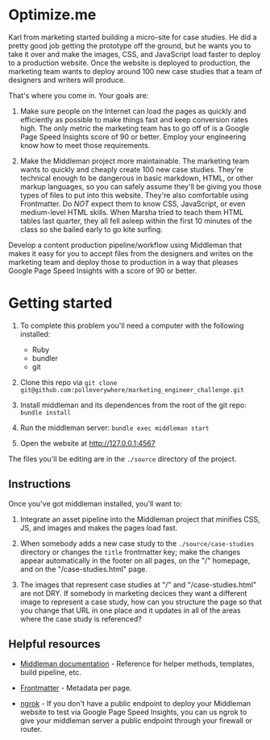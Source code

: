 # Optimize.me

Karl from marketing started building a micro-site for case studies. He did a pretty good job getting the prototype off the ground, but he wants you to take it over and make the images, CSS, and JavaScript load faster to deploy to a production website. Once the website is deployed to production, the marketing team wants to deploy around 100 new case studies that a team of designers and writers will produce.

That's where you come in. Your goals are:

1. Make sure people on the Internet can load the pages as quickly and efficiently as possible to make things fast and keep conversion rates high. The only metric the marketing team has to go off of is a Google Page Speed Insights score of 90 or better. Employ your engineering know how to meet those requirements.

2. Make the Middleman project more maintainable. The marketing team wants to quickly and cheaply create 100 new case studies. They're technical enough to be dangerous in basic markdown, HTML, or other markup languages, so you can safely assume they'll be giving you those types of files to put into this website. They're also comfortable using Frontmatter. Do *NOT* expect them to know CSS, JavaScript, or even medium-level HTML skills. When Marsha tried to teach them HTML tables last quarter, they all fell asleep within the first 10 minutes of the class so she bailed early to go kite surfing.

Develop a content production pipeline/workflow using Middleman that makes it easy for you to accept files from the designers and writes on the marketing team and deploy those to production in a way that pleases Google Page Speed Insights with a score of 90 or better.

# Getting started

1.
    To complete this problem you'll need a computer with the following installed:

    - Ruby
    - bundler
    - git

2. Clone this repo via `git clone git@github.com:polleverywhere/marketing_engineer_challenge.git`

3. Install middleman and its dependences from the root of the git repo: `bundle install`

4. Run the middleman server: `bundle exec middleman start`

5. Open the website at http://127.0.0.1:4567

The files you'll be editing are in the `./source` directory of the project.

## Instructions

Once you've got middleman installed, you'll want to:

1. Integrate an asset pipeline into the Middleman project that minifies CSS, JS, and images and makes the pages load fast.

2. When somebody adds a new case study to the `./source/case-studies` directory or changes the `title` frontmatter key; make the changes appear automatically in the footer on all pages, on the "/" homepage, and on the "/case-studies.html" page.

3. The images that represent case studies at "/" and "/case-studies.html" are not DRY. If somebody in marketing decices they want a different image to represent a case study, how can you structure the page so that you change that URL in one place and it updates in all of the areas where the case study is referenced?

## Helpful resources

* [Middleman documentation](https://middlemanapp.com/basics/install/) - Reference for helper methods, templates, build pipeline, etc.

* [Frontmatter](https://middlemanapp.com/basics/frontmatter/) - Metadata per page.

* [ngrok](https://ngrok.com) - If you don't have a public endpoint to deploy your Middleman website to test via Google Page Speed Insights, you can us ngrok to give your middleman server a public endpoint through your firewall or router.